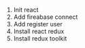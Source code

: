 1. Init react
2. Add fireabase connect
3. Add register user
4. Install react redux
5. Install redux toolkit